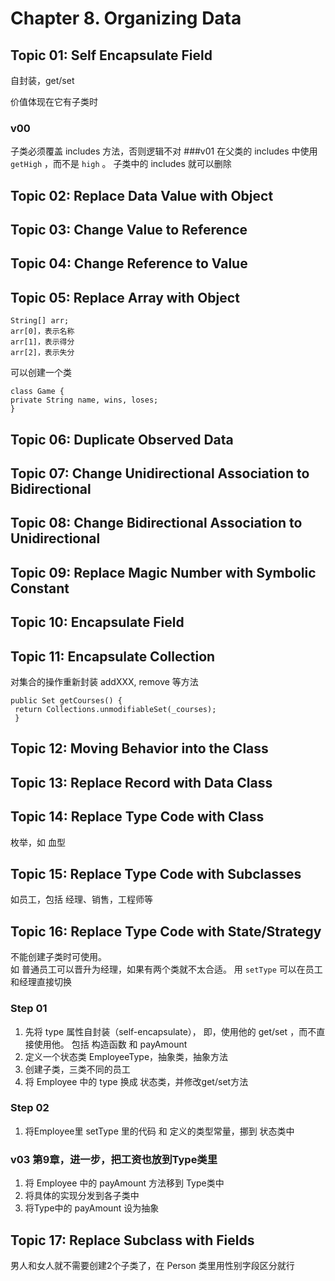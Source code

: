 # Chapter 8. Organizing Data

## Topic 01: Self Encapsulate Field
自封装，get/set

价值体现在它有子类时
### v00
子类必须覆盖 includes 方法，否则逻辑不对
###v01
在父类的 includes 中使用 `getHigh` ，而不是 `high` 。
子类中的 includes 就可以删除

## Topic 02: Replace Data Value with Object
## Topic 03: Change Value to Reference
## Topic 04: Change Reference to Value
## Topic 05: Replace Array with Object
````
String[] arr;
arr[0]，表示名称
arr[1]，表示得分
arr[2]，表示失分
````

可以创建一个类
````
class Game {
private String name, wins, loses;
}
````

## Topic 06: Duplicate Observed Data
## Topic 07: Change Unidirectional Association to Bidirectional
## Topic 08: Change Bidirectional Association to Unidirectional
## Topic 09: Replace Magic Number with Symbolic Constant
## Topic 10: Encapsulate Field
## Topic 11: Encapsulate Collection
对集合的操作重新封装 addXXX, remove 等方法
````
public Set getCourses() {
 return Collections.unmodifiableSet(_courses);
 }
 ````
## Topic 12: Moving Behavior into the Class
## Topic 13: Replace Record with Data Class
## Topic 14: Replace Type Code with Class
枚举，如 血型
## Topic 15: Replace Type Code with Subclasses
如员工，包括 经理、销售，工程师等

## Topic 16: Replace Type Code with State/Strategy
不能创建子类时可使用。  
如 普通员工可以晋升为经理，如果有两个类就不太合适。
用 `setType` 可以在员工和经理直接切换
### Step 01
1. 先将 type 属性自封装（self-encapsulate），
即，使用他的 get/set ，而不直接使用他。
包括 构造函数 和 payAmount
1. 定义一个状态类 EmployeeType，抽象类，抽象方法
1. 创建子类，三类不同的员工
1. 将  Employee 中的 type 换成 状态类，并修改get/set方法

###  Step 02
1. 将Employee里 setType 里的代码 和 定义的类型常量，挪到 状态类中

### v03 第9章，进一步，把工资也放到Type类里
1. 将 Employee 中的 payAmount 方法移到 Type类中
1. 将具体的实现分发到各子类中
1. 将Type中的 payAmount 设为抽象

## Topic 17: Replace Subclass with Fields
男人和女人就不需要创建2个子类了，在 Person 类里用性别字段区分就行

